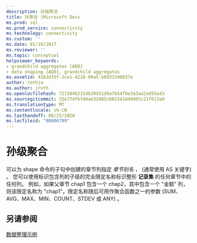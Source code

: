 ```yaml
---
description: 孙级聚合
title: 孙聚合 |Microsoft Docs
ms.prod: sql
ms.prod_service: connectivity
ms.technology: connectivity
ms.custom: ''
ms.date: 01/19/2017
ms.reviewer: ''
ms.topic: conceptual
helpviewer_keywords:
- grandchild aggregates [ADO]
- data shaping [ADO], grandchild aggregates
ms.assetid: 4162d35f-2ce1-4218-80a5-b6933348837e
author: rothja
ms.author: jroth
ms.openlocfilehash: 7215846215db30d31d9a7b54f8e3a3aa2a955a43
ms.sourcegitcommit: 33e774fbf48a432485c601541840905c21f613a0
ms.translationtype: MT
ms.contentlocale: zh-CN
ms.lasthandoff: 08/25/2020
ms.locfileid: "88806799"
---
```

# <a name="grandchild-aggregates"></a>孙级聚合
可以为 shape 命令的子句中创建的章节列指定 *章节别名* ， (通常使用 AS 关键字) 。 您可以使用标识包含列的子级的完全限定名称标识整形 **记录集** 的任何章节中的任何列。 例如，如果父章节 chap1 包含一个 chap2，其中包含一个 "金额" 列，则该限定名称为 "chap1"。限定名称随后可用作聚合函数之一的参数 (SUM、AVG、MAX、MIN、COUNT、STDEV 或 ANY) 。  
  
## <a name="see-also"></a>另请参阅  
 [数据整理示例](./data-shaping-example.md)